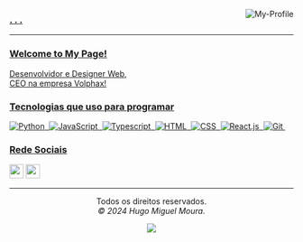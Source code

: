 <a href="https://volphax.com.br"><img align='right' src="https://github.com/user-attachments/assets/9750e847-31c7-4a23-a3f8-624a982b42b1" alt="My-Profile">
<h3>. . .</h3>
 
------------
<!--Info-->
<p><h3>Welcome to My Page!</h3>Desenvolvidor e Designer Web, <br>CEO na empresa Volphax!</br></p>

<!--Tecnologias que uso para programar-->
<h3>Tecnologias que uso para programar</h3>

![Python](https://img.shields.io/badge/Python-14354C?style=for-the-badge&logo=python&logoColor=white)&nbsp;
![JavaScript](https://img.shields.io/badge/JavaScript-F7DF1E?style=for-the-badge&logo=javascript&logoColor=black)&nbsp;
![Typescript](https://img.shields.io/badge/TypeScript-007ACC?style=for-the-badge&logo=typescript&logoColor=white)&nbsp;
![HTML](https://img.shields.io/badge/HTML5-E34F26?style=for-the-badge&logo=html5&logoColor=white)&nbsp;
![CSS](https://img.shields.io/badge/CSS3-1572B6?style=for-the-badge&logo=css3&logoColor=white)&nbsp;
![React.js](https://img.shields.io/badge/React-20232A?style=for-the-badge&logo=react&logoColor=61DAFB)&nbsp;
![Git](https://img.shields.io/badge/GIT-E44C30?style=for-the-badge&logo=git&logoColor=white)&nbsp;


<!--Rede Sociais-->
<h3>Rede Sociais</h3>
<p>
<a href="https://www.instagram.com/_hugomvp/"><img src="https://img.shields.io/badge/instagram-%23E4405F.svg?&style=for-the-badge&logo=instagram&logoColor=white" height=25></a>
<a href = "mailto:contacto.hugomoura@gmail.com"> <img src="https://img.shields.io/badge/-Gmail-%23333?style=for-the-badge&logo=gmail&logoColor=white" height=25></a>
</p>


<!--Direitos de Autor-->
------------
<p align="center">Todos os direitos reservados.<br><i>© 2024 Hugo Miguel Moura.</i><br/></p>
<p align="center"><img src="https://github.com/thmsgbrt/thmsgbrt/workflows/README%20build/badge.svg" /></p>
